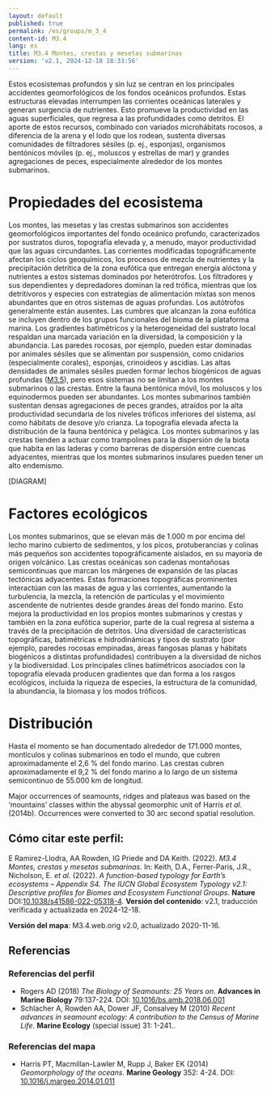 ```yaml
---
layout: default
published: true
permalink: /es/groups/m_3_4
content-id: M3.4
lang: es
title: M3.4 Montes, crestas y mesetas submarinas
version: 'v2.1, 2024-12-18 18:33:56'
---
```


Estos ecosistemas profundos y sin luz se centran en los principales accidentes geomorfológicos de los fondos oceánicos profundos. Estas estructuras elevadas interrumpen las corrientes oceánicas laterales y generan surgencia de nutrientes. Esto promueve la productividad en las aguas superficiales, que regresa a las profundidades como detritos. El aporte de estos recursos, combinado con variados microhábitats rocosos, a diferencia de la arena y el lodo que los rodean, sustenta diversas comunidades de filtradores sésiles (p. ej., esponjas), organismos bentónicos móviles (p. ej., moluscos y estrellas de mar) y grandes agregaciones de peces, especialmente alrededor de los montes submarinos.

# Propiedades del ecosistema
 
Los montes, las mesetas y las crestas submarinos son accidentes geomorfológicos importantes del fondo oceánico profundo, caracterizados por sustratos duros, topografía elevada y, a menudo, mayor productividad que las aguas circundantes. Las corrientes modificadas topográficamente afectan los ciclos geoquímicos, los procesos de mezcla de nutrientes y la precipitación detrítica de la zona eufótica que entregan energía alóctona y nutrientes a estos sistemas dominados por heterótrofos. Los filtradores y sus dependientes y depredadores dominan la red trófica, mientras que los detritívoros y especies con estrategias de alimentación mixtas son menos abundantes que en otros sistemas de aguas profundas. Los autótrofos generalmente están ausentes. Las cumbres que alcanzan la zona eufótica se incluyen dentro de los grupos funcionales del bioma de la plataforma marina. Los gradientes batimétricos y la heterogeneidad del sustrato local respaldan una marcada variación en la diversidad, la composición y la abundancia. Las paredes rocosas, por ejemplo, pueden estar dominadas por animales sésiles que se alimentan por suspensión, como cnidarios (especialmente corales), esponjas, crinoideos y ascidias. Las altas densidades de animales sésiles pueden formar lechos biogénicos de aguas profundas ([M3.5](/explore/groups/M3.5)), pero esos sistemas no se limitan a los montes submarinos o las crestas. Entre la fauna bentónica móvil, los moluscos y los equinodermos pueden ser abundantes. Los montes submarinos también sustentan densas agregaciones de peces grandes, atraídos por la alta productividad secundaria de los niveles tróficos inferiores del sistema, así como hábitats de desove y/o crianza. La topografía elevada afecta la distribución de la fauna bentónica y pelágica. Los montes submarinos y las crestas tienden a actuar como trampolines para la dispersión de la biota que habita en las laderas y como barreras de dispersión entre cuencas adyacentes, mientras que los montes submarinos insulares pueden tener un alto endemismo.

[DIAGRAM]

# Factores ecológicos
 
Los montes submarinos, que se elevan más de 1.000 m por encima del lecho marino cubierto de sedimentos, y los picos, protuberancias y colinas más pequeños son accidentes topográficamente aislados, en su mayoría de origen volcánico. Las crestas oceánicas son cadenas montañosas semicontinuas que marcan los márgenes de expansión de las placas tectónicas adyacentes. Estas formaciones topográficas prominentes interactúan con las masas de agua y las corrientes, aumentando la turbulencia, la mezcla, la retención de partículas y el movimiento ascendente de nutrientes desde grandes áreas del fondo marino. Esto mejora la productividad en los propios montes submarinos y crestas y también en la zona eufótica superior, parte de la cual regresa al sistema a través de la precipitación de detritos. Una diversidad de características topográficas, batimétricas e hidrodinámicas y tipos de sustrato (por ejemplo, paredes rocosas empinadas, áreas fangosas planas y hábitats biogénicos a distintas profundidades) contribuyen a la diversidad de nichos y la biodiversidad. Los principales clines batimétricos asociados con la topografía elevada producen gradientes que dan forma a los rasgos ecológicos, incluida la riqueza de especies, la estructura de la comunidad, la abundancia, la biomasa y los modos tróficos.
 
# Distribución
 
Hasta el momento se han documentado alrededor de 171.000 montes, montículos y colinas submarinos en todo el mundo, que cubren aproximadamente el 2,6 % del fondo marino. Las crestas cubren aproximadamente el 9,2 % del fondo marino a lo largo de un sistema semicontinuo de 55.000 km de longitud.

Major occurrences of seamounts, ridges and plateaus was based on the ‘mountains’ classes within the abyssal geomorphic unit of Harris _et al._ (2014b). Occurrences were converted to 30 arc second spatial resolution.

## Cómo citar este perfil:

E Ramirez-Llodra, AA Rowden, IG Priede and DA Keith. (2022). *M3.4 Montes, crestas y mesetas submarinas*. In: Keith, D.A., Ferrer-Paris, J.R., Nicholson, E. *et al.* (2022). *A function-based typology for Earth’s ecosystems – Appendix S4. The IUCN Global Ecosystem Typology v2.1: Descriptive profiles for Biomes and Ecosystem Functional Groups*. **Nature** DOI:[10.1038/s41586-022-05318-4](https://doi.org/10.1038/s41586-022-05318-4).
**Versión del contenido**: v2.1, traducción verificada y actualizada en 2024-12-18.

**Versión del mapa**: M3.4.web.orig v2.0, actualizado 2020-11-16.

## Referencias

### Referencias del perfil
* Rogers AD  (2018) *The Biology of Seamounts: 25 Years on*. **Advances in Marine Biology** 79:137-224. DOI: [10.1016/bs.amb.2018.06.001](http://doi.org/10.1016/bs.amb.2018.06.001)
* Schlacher A, Rowden AA, Dower JF, Consalvey M  (2010) *Recent advances in seamount ecology: A contribution to the Census of Marine Life*. **Marine Ecology** (special issue) 31: 1-241..

### Referencias del mapa
* Harris PT, Macmillan-Lawler M, Rupp J, Baker EK  (2014) *Geomorphology of the oceans*. **Marine Geology** 352: 4-24. DOI: [10.1016/j.margeo.2014.01.011](http://doi.org/10.1016/j.margeo.2014.01.011)
